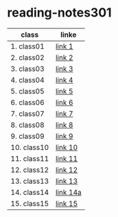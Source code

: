 # reading-notes301

class | linke
-------------|-------------
1. class01   | [link 1](class01.md)
2. class02   | [link 2](class02.md)
3. class03   | [link 3](read03.md)
4. class04   | [link 4](class04.md)
5. class05   | [link 5](class05.md)
6. class06   | [link 6](class06.md)
7. class07   | [link 7](class07.md)
8. class08   | [link 8](class08.md)
9. class09   | [link 9](class09.md)
10. class10  | [link 10](class10.md)
11. class11  | [link 11](class11.md)
12. class12  | [link 12](class12.md)
13. class13  | [link 13](class13.md)
14. class14  | [link 14a](class14.md)
15. class15  | [link 15](class15.md)


